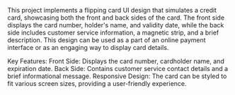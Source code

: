 This project implements a flipping card UI design that simulates a credit card, showcasing both the front and back sides of the card. The front side displays the card number, holder's name, and validity date, while the back side includes customer service information, a magnetic strip, and a brief description. This design can be used as a part of an online payment interface or as an engaging way to display card details.

Key Features:
Front Side: Displays the card number, cardholder name, and expiration date.
Back Side: Contains customer service contact details and a brief informational message.
Responsive Design: The card can be styled to fit various screen sizes, providing a user-friendly experience.

